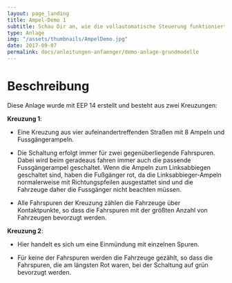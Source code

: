```yaml
---
layout: page_landing
title: Ampel-Demo 1
subtitle: Schau Dir an, wie die vollautomatische Steuerung funktioniert. Diese Anlage wurde ausschließlich mit Grundmodellen aus EEP&nbsp;14 erstellt.
type: Anlage
img: "/assets/thumbnails/AmpelDemo.jpg"
date: 2017-09-07
permalink: docs/anleitungen-anfaenger/demo-anlage-grundmodelle
---
```


# Beschreibung

Diese Anlage wurde mit EEP 14 erstellt und besteht aus zwei Kreuzungen:

**Kreuzung 1**:

- Eine Kreuzung aus vier aufeinandertreffenden Straßen mit 8 Ampeln und Fussgängerampeln.

- Die Schaltung erfolgt immer für zwei gegenüberliegende Fahrspuren.
  Dabei wird beim geradeaus fahren immer auch die passende Fussgängerampel geschaltet.
  Wenn die Ampeln zum Linksabbiegen geschaltet sind, haben die Fußgänger rot, da die Linksabbieger-Ampeln normalerweise mit Richtungspfeilen ausgestattet sind und die Fahrzeuge daher die Fussgänger nicht beachten müssen.

- Alle Fahrspuren der Kreuzung zählen die Fahrzeuge über Kontaktpunkte, so dass die Fahrspuren mit der größten Anzahl von Fahrzeugen bevorzugt werden.

**Kreuzung 2**:

- Hier handelt es sich um eine Einmündung mit einzelnen Spuren.

- Für keine der Fahrspuren werden die Fahrzeuge gezählt, so dass die Fahrspuren, die am längsten Rot waren, bei der Schaltung auf grün bevorzugt werden.
